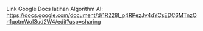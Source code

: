Link Google Docs latihan Algorithm AI:
https://docs.google.com/document/d/1R228l_p4RPezJv4dYCsEDC6MTnzOn1qotmWoI3ud2W4/edit?usp=sharing
